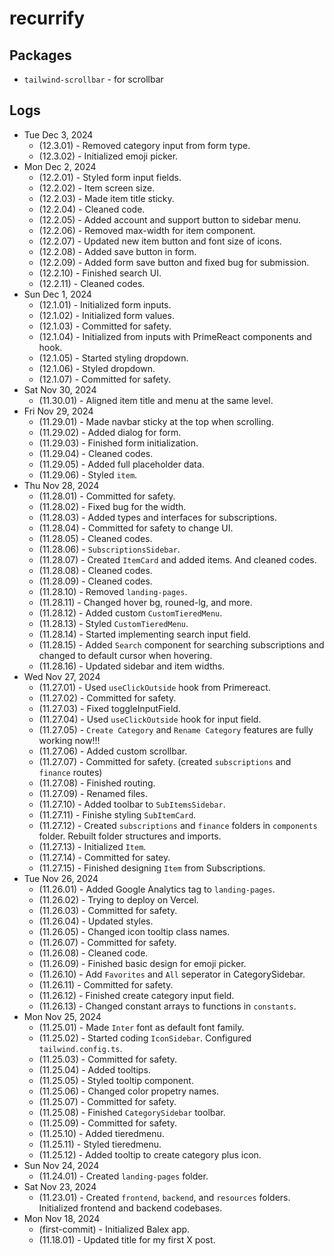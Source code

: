 # recurrify

## Packages

* `tailwind-scrollbar` - for scrollbar

## Logs

* Tue Dec 3, 2024
  * (12.3.01) - Removed category input from form type.
  * (12.3.02) - Initialized emoji picker.
* Mon Dec 2, 2024
  * (12.2.01) - Styled form input fields.
  * (12.2.02) - Item screen size.
  * (12.2.03) - Made item title sticky.
  * (12.2.04) - Cleaned code.
  * (12.2.05) - Added account and support button to sidebar menu.
  * (12.2.06) - Removed max-width for item component.
  * (12.2.07) - Updated new item button and font size of icons.
  * (12.2.08) - Added save button in form.
  * (12.2.09) - Added form save button and fixed bug for submission.
  * (12.2.10) - Finished search UI.
  * (12.2.11) - Cleaned codes.
* Sun Dec 1, 2024
  * (12.1.01) - Initialized form inputs.
  * (12.1.02) - Initialized form values.
  * (12.1.03) - Committed for safety.
  * (12.1.04) - Initialized from inputs with PrimeReact components and hook.
  * (12.1.05) - Started styling dropdown.
  * (12.1.06) - Styled dropdown.
  * (12.1.07) - Committed for safety.
* Sat Nov 30, 2024
  * (11.30.01) - Aligned item title and menu at the same level.
* Fri Nov 29, 2024
  * (11.29.01) - Made navbar sticky at the top when scrolling.
  * (11.29.02) - Added dialog for form.
  * (11.29.03) - Finished form initialization.
  * (11.29.04) - Cleaned codes.
  * (11.29.05) - Added full placeholder data.
  * (11.29.06) - Styled `item`.
* Thu Nov 28, 2024
  * (11.28.01) - Committed for safety.
  * (11.28.02) - Fixed bug for the width.
  * (11.28.03) - Added types and interfaces for subscriptions.
  * (11.28.04) - Committed for safety to change UI.
  * (11.28.05) - Cleaned codes.
  * (11.28.06) - `SubscriptionsSidebar`.
  * (11.28.07) - Created `ItemCard` and added items. And cleaned codes.
  * (11.28.08) - Cleaned codes.
  * (11.28.09) - Cleaned codes.
  * (11.28.10) - Removed `landing-pages`.
  * (11.28.11) - Changed hover bg, rouned-lg, and more.
  * (11.28.12) - Added custom `CustomTieredMenu`.
  * (11.28.13) - Styled `CustomTieredMenu`.
  * (11.28.14) - Started implementing search input field.
  * (11.28.15) - Added `Search` component for searching subscriptions and changed to default cursor when hovering.
  * (11.28.16) - Updated sidebar and item widths.
* Wed Nov 27, 2024
  * (11.27.01) - Used `useClickOutside` hook from Primereact.
  * (11.27.02) - Committed for safety.
  * (11.27.03) - Fixed toggleInputField.
  * (11.27.04) - Used `useClickOutside` hook for input field.
  * (11.27.05) - `Create Category` and `Rename Category` features are fully working now!!!
  * (11.27.06) - Added custom scrollbar.
  * (11.27.07) - Committed for safety. (created `subscriptions` and `finance` routes)
  * (11.27.08) - Finished routing.
  * (11.27.09) - Renamed files.
  * (11.27.10) - Added toolbar to `SubItemsSidebar`.
  * (11.27.11) - Finishe styling `SubItemCard`.
  * (11.27.12) - Created `subscriptions` and `finance` folders in `components` folder. Rebuilt folder structures and imports.
  * (11.27.13) - Initialized `Item`.
  * (11.27.14) - Committed for satey.
  * (11.27.15) - Finished designing `Item` from Subscriptions.
* Tue Nov 26, 2024
  * (11.26.01) - Added Google Analytics tag to `landing-pages`.
  * (11.26.02) - Trying to deploy on Vercel.
  * (11.26.03) - Committed for safety.
  * (11.26.04) - Updated styles.
  * (11.26.05) - Changed icon tooltip class names.
  * (11.26.07) - Committed for safety.
  * (11.26.08) - Cleaned code.
  * (11.26.09) - Finished basic design for emoji picker.
  * (11.26.10) - Add `Favorites` and `All` seperator in CategorySidebar.
  * (11.26.11) - Committed for safety.
  * (11.26.12) - Finished create category input field.
  * (11.26.13) - Changed constant arrays to functions in `constants`.
* Mon Nov 25, 2024
  * (11.25.01) - Made `Inter` font as default font family. 
  * (11.25.02) - Started coding `IconSidebar`. Configured `tailwind.config.ts`.
  * (11.25.03) - Committed for safety.
  * (11.25.04) - Added tooltips.
  * (11.25.05) - Styled tooltip component.
  * (11.25.06) - Changed color propetry names.
  * (11.25.07) - Committed for safety.
  * (11.25.08) - Finished `CategorySidebar` toolbar.
  * (11.25.09) - Committed for safety.
  * (11.25.10) - Added tieredmenu.
  * (11.25.11) - Styled tieredmenu.
  * (11.25.12) - Added tooltip to create category plus icon.
* Sun Nov 24, 2024
  * (11.24.01) - Created `landing-pages` folder.
* Sat Nov 23, 2024
  * (11.23.01) - Created `frontend`, `backend`, and `resources` folders. Initialized frontend and backend codebases.
* Mon Nov 18, 2024
  * (first-commit) - Initialized Balex app.
  * (11.18.01) - Updated title for my first X post.
